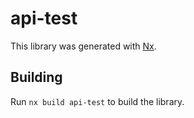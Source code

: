# api-test

This library was generated with [Nx](https://nx.dev).

## Building

Run `nx build api-test` to build the library.

